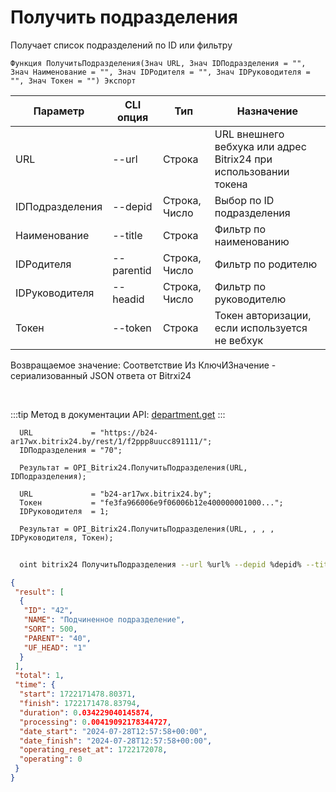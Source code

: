 ﻿---
sidebar_position: 3
---

# Получить подразделения
 Получает список подразделений по ID или фильтру



`Функция ПолучитьПодразделения(Знач URL, Знач IDПодразделения = "", Знач Наименование = "", Знач IDРодителя = "", Знач IDРуководителя = "", Знач Токен = "") Экспорт`

  | Параметр | CLI опция | Тип | Назначение |
  |-|-|-|-|
  | URL | --url | Строка | URL внешнего вебхука или адрес Bitrix24 при использовании токена |
  | IDПодразделения | --depid | Строка, Число | Выбор по ID подразделения |
  | Наименование | --title | Строка | Фильтр по наименованию |
  | IDРодителя | --parentid | Строка, Число | Фильтр по родителю |
  | IDРуководителя | --headid | Строка, Число | Фильтр по руководителю |
  | Токен | --token | Строка | Токен авторизации, если используется не вебхук |

  
  Возвращаемое значение:   Соответствие Из КлючИЗначение - сериализованный JSON ответа от Bitrxi24

<br/>

:::tip
Метод в документации API: [department.get](https://dev.1c-bitrix.ru/rest_help/departments/department_get.php)
:::
<br/>


```bsl title="Пример кода"
  URL             = "https://b24-ar17wx.bitrix24.by/rest/1/f2ppp8uucc891111/";
  IDПодразделения = "70";
  
  Результат = OPI_Bitrix24.ПолучитьПодразделения(URL, IDПодразделения);
  
  URL             = "b24-ar17wx.bitrix24.by";
  Токен           = "fe3fa966006e9f06006b12e400000001000...";
  IDРуководителя  = 1;
  
  Результат = OPI_Bitrix24.ПолучитьПодразделения(URL, , , , IDРуководителя, Токен);
```
	


```sh title="Пример команды CLI"
    
  oint bitrix24 ПолучитьПодразделения --url %url% --depid %depid% --title %title% --parentid %parentid% --headid %headid% --token %token%

```

```json title="Результат"
{
 "result": [
  {
   "ID": "42",
   "NAME": "Подчиненное подразделение",
   "SORT": 500,
   "PARENT": "40",
   "UF_HEAD": "1"
  }
 ],
 "total": 1,
 "time": {
  "start": 1722171478.80371,
  "finish": 1722171478.83794,
  "duration": 0.034229040145874,
  "processing": 0.00419092178344727,
  "date_start": "2024-07-28T12:57:58+00:00",
  "date_finish": "2024-07-28T12:57:58+00:00",
  "operating_reset_at": 1722172078,
  "operating": 0
 }
}
```
